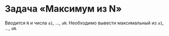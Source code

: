 # Задача «Максимум из N»

Вводится `N` и числа `a1`, ..., `aN`. Необходимо вывести максимальный из `a1`, ..., `aN`.
